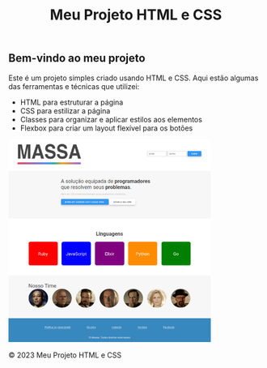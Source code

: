<html>
<body>
    <header>
        <h1>Meu Projeto HTML e CSS</h1>
    </header>
    <div class="container">
        <h2>Bem-vindo ao meu projeto</h2>
        <p>Este é um projeto simples criado usando HTML e CSS. Aqui estão algumas das ferramentas e técnicas que utilizei:</p>
        <ul>
            <li>HTML para estruturar a página</li>
            <li>CSS para estilizar a página</li>
            <li>Classes para organizar e aplicar estilos aos elementos</li>
            <li>Flexbox para criar um layout flexível para os botões</li>
        </ul>
    </div>
    <div class="imagem"> <img src="images/Projeto.png" height="400" width="400" alt="#"></div>
    <footer>
        <p>&copy; 2023 Meu Projeto HTML e CSS</p>
    </footer>
</body>
</html>
